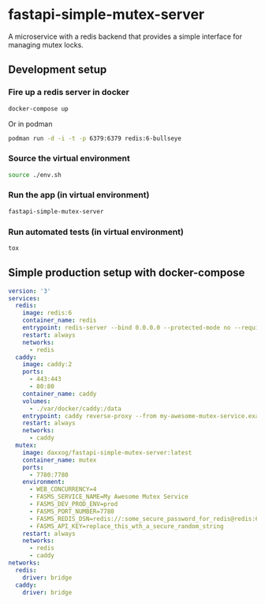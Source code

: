 fastapi-simple-mutex-server
===========================
A microservice with a redis backend that provides a simple interface for managing mutex locks.


## Development setup
### Fire up a redis server in docker
```sh
docker-compose up
```
Or in podman
```sh
podman run -d -i -t -p 6379:6379 redis:6-bullseye
```

### Source the virtual environment
```sh
source ./env.sh
```

### Run the app (in virtual environment)
```sh
fastapi-simple-mutex-server
```

### Run automated tests (in virtual environment)
```sh
tox
```

## Simple production setup with docker-compose
```yaml
version: '3'
services:
  redis:
    image: redis:6
    container_name: redis
    entrypoint: redis-server --bind 0.0.0.0 --protected-mode no --requirepass some_secure_password_for_redis
    restart: always
    networks:
      - redis
  caddy:
    image: caddy:2
    ports:
      - 443:443
      - 80:80
    container_name: caddy
    volumes:
      - ./var/docker/caddy:/data
    entrypoint: caddy reverse-proxy --from my-awesome-mutex-service.example.com --to mutex:7780
    restart: always
    networks:
      - caddy
  mutex:
    image: daxxog/fastapi-simple-mutex-server:latest
    container_name: mutex
    ports:
      - 7780:7780
    environment:
      - WEB_CONCURRENCY=4
      - FASMS_SERVICE_NAME=My Awesome Mutex Service
      - FASMS_DEV_PROD_ENV=prod
      - FASMS_PORT_NUMBER=7780
      - FASMS_REDIS_DSN=redis://:some_secure_password_for_redis@redis:6379/1
      - FASMS_API_KEY=replace_this_wth_a_secure_random_string
    restart: always
    networks:
      - redis
      - caddy
networks:
  redis:
    driver: bridge
  caddy:
    driver: bridge
```
